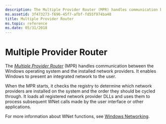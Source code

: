 ```yaml
---
description: The Multiple Provider Router (MPR) handles communication between the Windows operating system and the installed network providers. It enables Windows to present an integrated network to the user.
ms.assetid: 3f473273-f696-45f7-afbf-fd55f974ba48
title: Multiple Provider Router
ms.topic: reference
ms.date: 05/31/2018
---
```


# Multiple Provider Router

The [*Multiple Provider Router*](../secgloss/m-gly.md) (MPR) handles communication between the Windows operating system and the installed network providers. It enables Windows to present an integrated network to the user.

When the MPR starts, it checks the registry to determine which network providers are installed on the system and the order they should be cycled through. It loads all registered network provider DLLs and uses them to process subsequent WNet calls made by the user interface or other applications.

For more information about WNet functions, see [Windows Networking](../wnet/windows-networking-wnet-.md).

 

 
